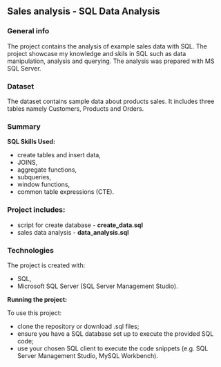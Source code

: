 ## Sales analysis - SQL Data Analysis

### General info
The project contains the analysis of example sales data with SQL.  The project showcase my knowledge and skils in SQL such as data manipulation, analysis and querying. The analysis was prepared with MS SQL Server.

### Dataset
The dataset contains sample data about products sales. It includes three tables namely Customers, Products and Orders.

### Summary

**SQL Skills Used:**

- create tables and insert data,
- JOINS,
- aggregate functions,
- subqueries,
- window functions,
- common table expressions (CTE).

### Project includes:
- script for create database - **create_data.sql**
- sales data analysis - **data_analysis.sql**
   
### Technologies
The project is created with:
- SQL,
- Microsoft SQL Server (SQL Server Management Studio).

**Running the project:**

To use this project:
- clone the repository or download .sql files;
- ensure you have a SQL database set up to execute the provided SQL code;
- use your chosen SQL client to execute the code snippets (e.g. SQL Server Management Studio, MySQL Workbench).



